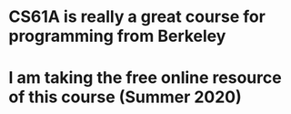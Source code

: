 # CS61A is really a great course for programming from Berkeley
# I am taking the free online resource of this course (Summer 2020)
